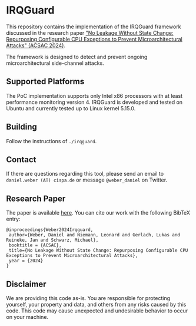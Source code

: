 # IRQGuard
This repository contains the implementation of the IRQGuard framework discussed 
in the research paper ["No Leakage Without State Change: Repurposing Configurable CPU Exceptions to Prevent Microarchitectural Attacks" (ACSAC 2024)](https://misc0110.net/files/irqguard_acsac24.pdf). 

The framework is designed to detect and prevent ongoing microarchitectural side-channel attacks.

## Supported Platforms
The PoC implementation supports only Intel x86 processors with at least performance monitoring version 4.
IRQGuard is developed and tested on Ubuntu and currently tested up to Linux kernel 5.15.0. 

## Building
Follow the instructions of `./irqguard`.

## Contact
If there are questions regarding this tool, please send an email to `daniel.weber (AT) cispa.de` or message `@weber_daniel` on Twitter.

## Research Paper
The paper is available [here](https://misc0110.net/files/irqguard_acsac24.pdf).
You can cite our work with the following BibTeX entry:
```
@inproceedings{Weber2024Irqguard,
 author={Weber, Daniel and Niemann, Leonard and Gerlach, Lukas and Reineke, Jan and Schwarz, Michael},
 booktitle = {ACSAC},
 title={No Leakage Without State Change: Repurposing Configurable CPU Exceptions to Prevent Microarchitectural Attacks},
 year = {2024}
}
```

## Disclaimer
We are providing this code as-is. 
You are responsible for protecting yourself, your property and data, and others from any risks caused by this code. 
This code may cause unexpected and undesirable behavior to occur on your machine. 
